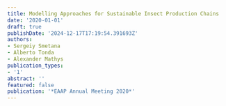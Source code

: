 ```yaml
---
title: Modelling Approaches for Sustainable Insect Production Chains
date: '2020-01-01'
draft: true
publishDate: '2024-12-17T17:19:54.391693Z'
authors:
- Sergeiy Smetana
- Alberto Tonda
- Alexander Mathys
publication_types:
- '1'
abstract: ''
featured: false
publication: '*EAAP Annual Meeting 2020*'
---
```



